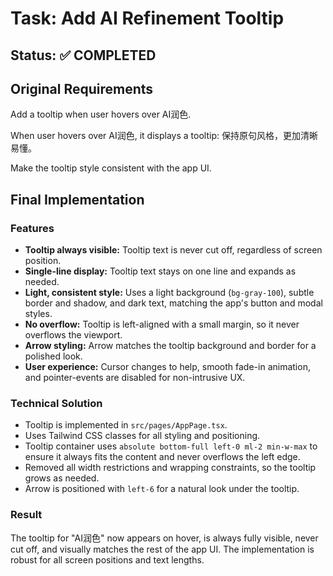 # Task: Add AI Refinement Tooltip

## Status: ✅ COMPLETED

## Original Requirements
Add a tooltip when user hovers over AI润色.

When user hovers over AI润色, it displays a tooltip: 保持原句风格，更加清晰易懂。

Make the tooltip style consistent with the app UI.

## Final Implementation

### Features
- **Tooltip always visible:** Tooltip text is never cut off, regardless of screen position.
- **Single-line display:** Tooltip text stays on one line and expands as needed.
- **Light, consistent style:** Uses a light background (`bg-gray-100`), subtle border and shadow, and dark text, matching the app's button and modal styles.
- **No overflow:** Tooltip is left-aligned with a small margin, so it never overflows the viewport.
- **Arrow styling:** Arrow matches the tooltip background and border for a polished look.
- **User experience:** Cursor changes to help, smooth fade-in animation, and pointer-events are disabled for non-intrusive UX.

### Technical Solution
- Tooltip is implemented in `src/pages/AppPage.tsx`.
- Uses Tailwind CSS classes for all styling and positioning.
- Tooltip container uses `absolute bottom-full left-0 ml-2 min-w-max` to ensure it always fits the content and never overflows the left edge.
- Removed all width restrictions and wrapping constraints, so the tooltip grows as needed.
- Arrow is positioned with `left-6` for a natural look under the tooltip.

### Result
The tooltip for "AI润色" now appears on hover, is always fully visible, never cut off, and visually matches the rest of the app UI. The implementation is robust for all screen positions and text lengths.